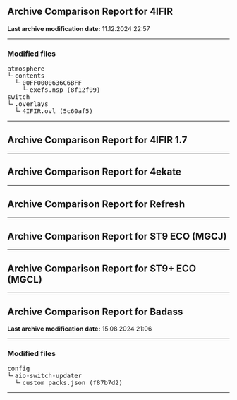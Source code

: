 <h2>Archive Comparison Report for <b>4IFIR</b></h2><b>Last archive modification date:</b> 11.12.2024 22:57<hr>

<h3>Modified files</h3>
<pre>atmosphere
└╴contents
  └╴00FF0000636C6BFF
    └╴exefs.nsp (8f12f99)
switch
└╴.overlays
  └╴4IFIR.ovl (5c60af5)
</pre>
<hr>

<h2>Archive Comparison Report for <b>4IFIR 1.7</b></h2><hr>

<h2>Archive Comparison Report for <b>4ekate</b></h2><hr>

<h2>Archive Comparison Report for <b>Refresh</b></h2><hr>

<h2>Archive Comparison Report for <b>ST9 ECO (MGCJ)</b></h2><hr>

<h2>Archive Comparison Report for <b>ST9+ ECO (MGCL)</b></h2><hr>

<h2>Archive Comparison Report for <b>Badass</b></h2><b>Last archive modification date:</b> 15.08.2024 21:06<hr>

<h3>Modified files</h3>
<pre>config
└╴aio-switch-updater
  └╴custom_packs.json (f87b7d2)
</pre>
<hr>

